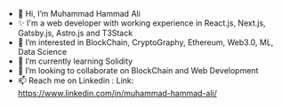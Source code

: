 - 👋 Hi, I’m Muhammad Hammad Ali
- ✨ I'm a web developer with working experience in React.js, Next.js, Gatsby.js, Astro.js and T3Stack
- 👀 I’m interested in BlockChain, CryptoGraphy, Ethereum, Web3.0, ML, Data Science  
- 🌱 I’m currently learning Solidity
- 💞️ I’m looking to collaborate on BlockChain and Web Development
- 📫 Reach me on Linkedin : Link: https://www.linkedin.com/in/muhammad-hammad-ali/

<!---
HammadKnight/HammadKnight is a ✨ special ✨ repository because its `README.md` (this file) appears on your GitHub profile.
You can click the Preview link to take a look at your changes.
--->
